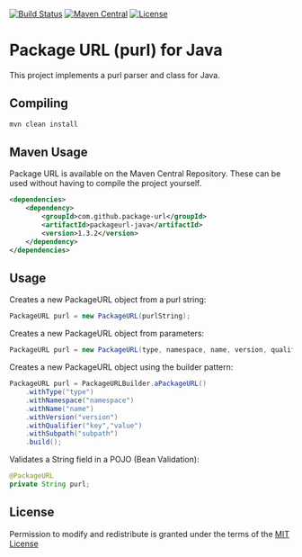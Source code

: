[![Build Status](https://travis-ci.com/package-url/packageurl-java.svg?branch=master)](https://travis-ci.com/package-url/packageurl-java)
[![Maven Central](https://maven-badges.herokuapp.com/maven-central/com.github.package-url/packageurl-java/badge.svg)](https://maven-badges.herokuapp.com/maven-central/com.github.package-url/packageurl-java)
[![License][license-image]][license-url]

# Package URL (purl) for Java

This project implements a purl parser and class for Java.

## Compiling
```bash
mvn clean install
````

## Maven Usage
Package URL is available on the Maven Central Repository. These can be used without having to compile 
the project yourself.

```xml
<dependencies>
    <dependency>
        <groupId>com.github.package-url</groupId>
        <artifactId>packageurl-java</artifactId>
        <version>1.3.2</version>
    </dependency>
</dependencies>
```

## Usage
Creates a new PackageURL object from a purl string:
```java
PackageURL purl = new PackageURL(purlString);
````

Creates a new PackageURL object from parameters:
```java
PackageURL purl = new PackageURL(type, namespace, name, version, qualifiers, subpath);
````

Creates a new PackageURL object using the builder pattern:
```java
PackageURL purl = PackageURLBuilder.aPackageURL()
    .withType("type")
    .withNamespace("namespace")
    .withName("name")
    .withVersion("version")
    .withQualifier("key","value")
    .withSubpath("subpath")
    .build();
```

Validates a String field in a POJO (Bean Validation):
```java
@PackageURL
private String purl;
```

License
-------------------

Permission to modify and redistribute is granted under the terms of the 
[MIT License](https://github.com/package-url/packageurl-java/blob/master/LICENSE)

[license-image]: https://img.shields.io/badge/license-mit%20license-brightgreen.svg
[license-url]: https://github.com/package-url/packageurl-java/blob/master/LICENSE
